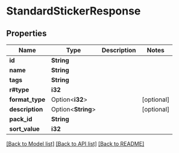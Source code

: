 # StandardStickerResponse

## Properties

Name | Type | Description | Notes
------------ | ------------- | ------------- | -------------
**id** | **String** |  | 
**name** | **String** |  | 
**tags** | **String** |  | 
**r#type** | **i32** |  | 
**format_type** | Option<**i32**> |  | [optional]
**description** | Option<**String**> |  | [optional]
**pack_id** | **String** |  | 
**sort_value** | **i32** |  | 

[[Back to Model list]](../README.md#documentation-for-models) [[Back to API list]](../README.md#documentation-for-api-endpoints) [[Back to README]](../README.md)


